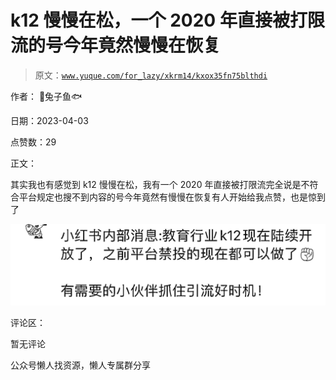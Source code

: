 # k12 慢慢在松，一个 2020 年直接被打限流的号今年竟然慢慢在恢复

> 原文：[`www.yuque.com/for_lazy/xkrm14/kxox35fn75blthdi`](https://www.yuque.com/for_lazy/xkrm14/kxox35fn75blthdi)



作者： 🐰兔子鱼🐟



日期：2023-04-03



点赞数：29

<ne-hole id="u67a3ae78" data-lake-id="u67a3ae78">

正文：



其实我也有感觉到 k12 慢慢在松，我有一个 2020 年直接被打限流完全说是不符合平台规定也搜不到内容的号今年竟然有慢慢在恢复有人开始给我点赞，也是惊到了



![](img/51d7bc5348013044114e0e54a9b381e5.png)

<ne-hole id="u3e2d9ebb" data-lake-id="u3e2d9ebb">

评论区：



暂无评论

<ne-hole id="u9ef955bf" data-lake-id="u9ef955bf">

公众号懒人找资源，懒人专属群分享

</ne-hole></ne-hole></ne-hole>